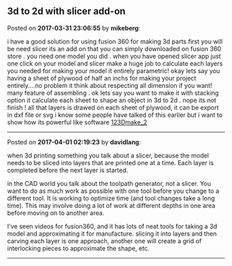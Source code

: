 ## 3d to 2d with slicer add-on
Posted on **2017-03-31 23:06:55** by **mikeberg**:

i have a good solution for using fusion 360 for making 3d parts first you will be need slicer its an add on that you  can simply downloaded on fusion 360 store . you need one model you did . when you have opened slicer app just one click on your model and slicer make a huge job to calculate each layers you needed for making your model it entirely parametric!
okay lets say you having a sheet of plywood of half an inchs for making  your project entirely....no problem it think about respecting all dimension if you want! many feature of assembling . ok lets say you want to make it with stacking option it calculate each sheet to shape an object in 3d to 2d . nope its not finish ! all that layers is drawed on each sheet of plywood, it can be export in  dxf file or 
svg i know some people have talked of this earlier but i want to show how its powerful like  software        [123Dmake_2](//muut.com/u/maslowcnc/s3/:maslowcnc:ynpy:123dmake_2.png.jpg)

---

Posted on **2017-04-01 02:19:23** by **davidlang**:

when 3d printing something you talk about a slicer, because the model needs to be sliced into layers that are printed one at a time. Each layer is completed before the next layer is started.

in the CAD world you talk about the toolpath generator, not a slicer. You want to do as much work as possible with one tool before you change to a different tool. It is working to optimize time (and tool changes take a long time). This may involve doing a lot of work at different depths in one area before moving on to another area.

I've seen videos for fusion360, and it has lots of neat tools for taking a 3d model and approximating it for manufacture. slicing it into layers and then carving each layer is one approach, another one will create a grid of interlocking pieces to approximate the shape, etc.

---

